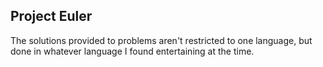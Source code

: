 Project Euler
-------------

The solutions provided to problems aren't restricted to one language, but done
in whatever language I found entertaining at the time.
